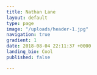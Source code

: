 ```yaml
---
title: Nathan Lane
layout: default
type: page
image: "/uploads/header-1.jpg"
navigation: true
gradient: 1
date: 2018-08-04 22:11:37 +0000
landing_bio: Cool
published: false

---
```

